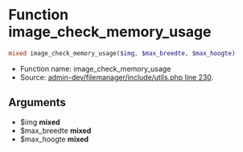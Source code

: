 Function image_check_memory_usage
===========================





```php
mixed image_check_memory_usage($img, $max_breedte, $max_hoogte)
```

* Function name: image_check_memory_usage
* Source: [admin-dev/filemanager/include/utils.php line 230](https://github.com/PrestaShop/PrestaShop/blob/1.6.0.11/admin-dev/filemanager/include/utils.php#L230).

Arguments
---------

* $img **mixed**
* $max_breedte **mixed**
* $max_hoogte **mixed**

